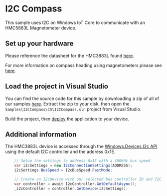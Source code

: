 ﻿# I2C Compass

This sample uses I2C on Windows IoT Core to communicate with an HMC5883L Magnetometer device.

## Set up your hardware
Please reference the datasheet for the HMC3883L found [here](../HMC5883L_3-Axis_Digital_Compass_IC.pdf).

For more information on compass heading using magnetometers please see [here](../AN203_Compass_Heading_Using_Magnetometers.pdf).

## Load the project in Visual Studio
You can find the source code for this sample by downloading a zip of all of our samples [here](https://github.com/Microsoft/Windows-iotcore-samples/archive/master.zip). Extract the zip to your disk, then open the `Samples\I2CCompass\CS\I2CCompass.sln` project from Visual Studio.

Build the project, then [deploy](https://github.com/MicrosoftDocs/windows-iotcore-docs/blob/master/windows-iotcore/develop-your-app/AppDeployment.md) the application to your device.

## Additional information
The HMC3883L device is accessed through the [Windows.Devices.I2c API](https://docs.microsoft.com/en-us/uwp/api/windows.devices.i2c) using the default I2C controller and the address 0x1E.
```CS
    // Setup the settings to address 0x1E with a 400KHz bus speed
    var i2cSettings = new I2cConnectionSettings(ADDRESS);
    i2cSettings.BusSpeed = I2cBusSpeed.FastMode;

    // Create an I2cDevice with our selected bus controller ID and I2C settings
    var controller = await I2cController.GetDefaultAsync();
    _i2cController = controller.GetDevice(i2cSettings);
```